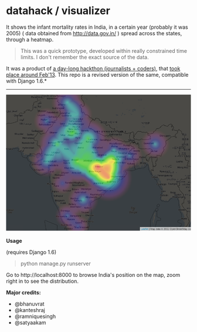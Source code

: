 datahack / visualizer
=====================
 
It shows the infant mortality rates in India, in a certain year (probably it was 2005) ( data obtained from http://data.gov.in/ ) spread across the states, through a heatmap.

> This was a quick prototype, developed within really constrained time limits. 
> I don't remember the exact source of the data. 

It was a product of [a day-long hackthon (journalists + coders)](https://www.facebook.com/media/set/?set=oa.476488175739797&type=1), that [took place around Feb'13](http://satyaakam.net/?p=746). This repo is a revised version of the same, compatible with Django 1.6.* 

***

![Infant Mortality Rate Sample](https://raw.githubusercontent.com/arcolife/datahack/master/static/img/datahack.png)


**Usage**

(requires Django 1.6)

> python manage.py runserver

Go to http://localhost:8000 to browse India's position on the map, 
zoom right in to see the distribution.

**Major credits:**

* @bhanuvrat
* @kanteshraj
* @ramniquesingh
* @satyaakam
